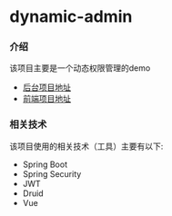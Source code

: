 # dynamic-admin

### 介绍
该项目主要是一个动态权限管理的demo

* [后台项目地址](https://github.com/shanzhaozhen/dynamic-admin)
* [前端项目地址](https://github.com/shanzhaozhen/dynamic-client)

### 相关技术
该项目使用的相关技术（工具）主要有以下:

* Spring Boot
* Spring Security
* JWT
* Druid
* Vue